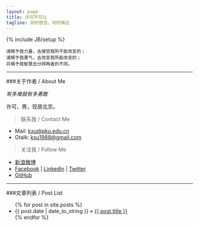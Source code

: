```yaml
---
layout: page
title: 许可不可以
tagline: 何时想念，何时再见
---
```

{% include JB/setup %}

	请赐予我力量，去接受我所不能改变的；
	请赐予我勇气，去改变我所能改变的；
	并赐予我智慧去分辨两者的不同。 

--------------

###关于作者 / About Me 

*有多难就有多勇敢*

许可，男，现居北京。

>联系我 / Contact Me

* Mail: <kxu@pku.edu.cn>
* Gtalk: <kxu1988@gmail.com>

> 关注我 / Follow Me

* [新浪微博](http://weibo.com/kxu14)
* [Facebook]() | [LinkedIn]() | [Twitter]()
* [GitHub](https://github.com/kxu1988)

------

###文章列表 / Post List

<ul class="posts">
  {% for post in site.posts %}
    <li><span>{{ post.date | date_to_string }}</span> &raquo; <a href="{{ BASE_PATH }}{{ post.url }}">{{ post.title }}</a></li>
  {% endfor %}
</ul>




